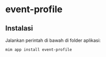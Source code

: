 # event-profile

## Instalasi

Jalankan perintah di bawah di folder aplikasi:

```
mim app install event-profile
```
